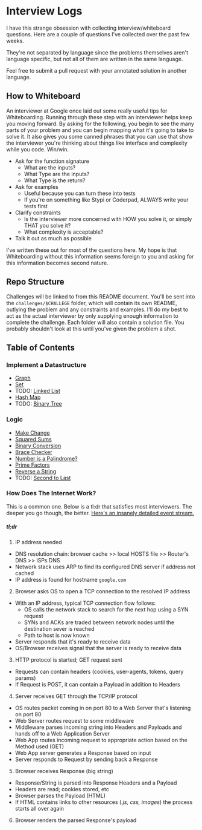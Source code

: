 # Interview Logs

I have this strange obsession with collecting interview/whiteboard questions. Here are a couple of questions I've collected over the past few weeks.

They're not separated by language since the problems themselves aren't language specific, but not all of them are written in the same language.

Feel free to submit a pull request with your annotated solution in another language.


## How to Whiteboard

An interviewer at Google once laid out some really useful tips for Whiteboarding. Running through these step with an interviewer helps keep you moving forward. By asking for the following, you begin to see the many parts of your problem and you can begin mapping what it's going to take to solve it. It also gives you some canned phrases that you can use that show the interviewer you're thinking about things like interface and complexity while you code. Win/win.

- Ask for the function signature
  - What are the inputs?
  - What Type are the inputs?
  - What Type is the return?
- Ask for examples
  - Useful because you can turn these into tests
  - If you're on something like Stypi or Coderpad, ALWAYS write your tests first
- Clarify constraints
  - Is the interviewer more concerned with HOW you solve it, or simply THAT you solve it?
  - What complexity is acceptable?
- Talk it out as much as possible

I've written these out for most of the questions here. My hope is that Whiteboarding without this information seems foreign to you and asking for this information becomes second nature.


## Repo Structure

Challenges will be linked to from this README document. You'll be sent into the `challenges/$CHALLEGE` folder, which will contain its own README, outlying the problem and any constraints and examples. I'll do my best to act as the actual interviewer by only supplying enough information to complete the challenge. Each folder will also contain a solution file. You probably shouldn't look at this until you've given the problem a shot.


## Table of Contents

### Implement a Datastructure
- [Graph](./questions/implement_a_graph)
- [Set](./questions/implement_a_set)
- TODO: [Linked List](./questions/implement_a_linked_list)
- [Hash Map](./questions/implement_a_hash)
- TODO: [Binary Tree](./questions/binaryTree)

### Logic
- [Make Change](./questions/makeChange)
- [Squared Sums](./questions/squaredSum)
- [Binary Conversion](./questions/binary_conversion)
- [Brace Checker](./questions/brace_checker)
- [Number is a Palindrome?](./questions/palindrome_number)
- [Prime Factors](./questions/prime_factors)
- [Reverse a String](./questions/reverse_a_string)
- TODO: [Second to Last](./questions/second_to_last)

### How Does The Internet Work?

This is a common one. Below is a tl:dr that satisfies most interviewers. The deeper you go though, the better. [Here's an insanely detailed event stream.](https://github.com/alex/what-happens-when)

##### tl;dr
1. IP address needed
  - DNS resolution chain: browser cache >> local HOSTS file >> Router's DNS >> ISPs DNS
  - Network stack uses ARP to find its configured DNS server if address not cached
  - IP address is found for hostname `google.com`

2. Browser asks OS to open a TCP connection to the resolved IP address
  - With an IP address, typical TCP connection flow follows:
    - OS calls the network stack to search for the next hop using a SYN request
    - SYNs and ACKs are traded between network nodes until the destination sever is reached
    - Path to host is now known
  - Server responds that it's ready to receive data
  - OS/Browser receives signal that the server is ready to receive data

3. HTTP protocol is started; GET request sent
  - Requests can contain headers (cookies, user-agents, tokens, query params)
  - If Request is POST, it can contain a Payload in addition to Headers

4. Server receives GET through the TCP/IP protocol
  - OS routes packet coming in on port 80 to a Web Server that's listening on port 80
  - Web Server routes request to some middleware
  - Middleware parses incoming string into Headers and Payloads and hands off to a Web Application Server
  - Web App routes incoming request to appropriate action based on the Method used (GET)
  - Web App server generates a Response based on input
  - Server responds to Request by sending back a Response

5. Browser receives Response (big string)
  - Response/String is parsed into Response Headers and a Payload
  - Headers are read; cookies stored, etc
  - Browser parses the Payload (HTML)
  - If HTML contains links to other resources (*.js, css, images*) the process starts all over again

6. Browser renders the parsed Response's payload

